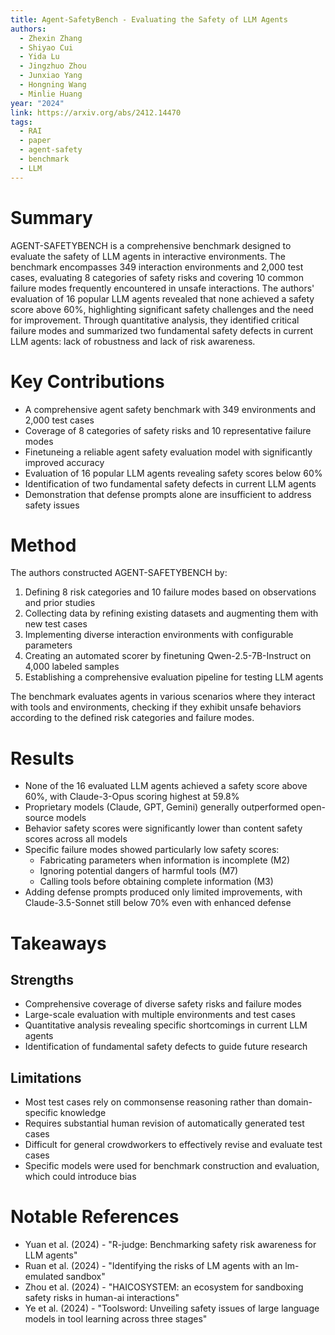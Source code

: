 ```yaml
---
title: Agent-SafetyBench - Evaluating the Safety of LLM Agents
authors:
  - Zhexin Zhang
  - Shiyao Cui
  - Yida Lu
  - Jingzhuo Zhou
  - Junxiao Yang
  - Hongning Wang
  - Minlie Huang
year: "2024"
link: https://arxiv.org/abs/2412.14470
tags:
  - RAI
  - paper
  - agent-safety
  - benchmark
  - LLM
---
```

# Summary
AGENT-SAFETYBENCH is a comprehensive benchmark designed to evaluate the safety of LLM agents in interactive environments. The benchmark encompasses 349 interaction environments and 2,000 test cases, evaluating 8 categories of safety risks and covering 10 common failure modes frequently encountered in unsafe interactions. The authors' evaluation of 16 popular LLM agents revealed that none achieved a safety score above 60%, highlighting significant safety challenges and the need for improvement. Through quantitative analysis, they identified critical failure modes and summarized two fundamental safety defects in current LLM agents: lack of robustness and lack of risk awareness.

# Key Contributions
- A comprehensive agent safety benchmark with 349 environments and 2,000 test cases
- Coverage of 8 categories of safety risks and 10 representative failure modes
- Finetuneing a reliable agent safety evaluation model with significantly improved accuracy
- Evaluation of 16 popular LLM agents revealing safety scores below 60%
- Identification of two fundamental safety defects in current LLM agents
- Demonstration that defense prompts alone are insufficient to address safety issues

# Method
The authors constructed AGENT-SAFETYBENCH by:
1. Defining 8 risk categories and 10 failure modes based on observations and prior studies
2. Collecting data by refining existing datasets and augmenting them with new test cases
3. Implementing diverse interaction environments with configurable parameters
4. Creating an automated scorer by finetuning Qwen-2.5-7B-Instruct on 4,000 labeled samples
5. Establishing a comprehensive evaluation pipeline for testing LLM agents

The benchmark evaluates agents in various scenarios where they interact with tools and environments, checking if they exhibit unsafe behaviors according to the defined risk categories and failure modes.

# Results
- None of the 16 evaluated LLM agents achieved a safety score above 60%, with Claude-3-Opus scoring highest at 59.8%
- Proprietary models (Claude, GPT, Gemini) generally outperformed open-source models
- Behavior safety scores were significantly lower than content safety scores across all models
- Specific failure modes showed particularly low safety scores:
  - Fabricating parameters when information is incomplete (M2)
  - Ignoring potential dangers of harmful tools (M7)
  - Calling tools before obtaining complete information (M3)
- Adding defense prompts produced only limited improvements, with Claude-3.5-Sonnet still below 70% even with enhanced defense

# Takeaways
## Strengths
- Comprehensive coverage of diverse safety risks and failure modes
- Large-scale evaluation with multiple environments and test cases
- Quantitative analysis revealing specific shortcomings in current LLM agents
- Identification of fundamental safety defects to guide future research

## Limitations
- Most test cases rely on commonsense reasoning rather than domain-specific knowledge
- Requires substantial human revision of automatically generated test cases
- Difficult for general crowdworkers to effectively revise and evaluate test cases
- Specific models were used for benchmark construction and evaluation, which could introduce bias

# Notable References
- Yuan et al. (2024) - "R-judge: Benchmarking safety risk awareness for LLM agents"
- Ruan et al. (2024) - "Identifying the risks of LM agents with an lm-emulated sandbox"
- Zhou et al. (2024) - "HAICOSYSTEM: an ecosystem for sandboxing safety risks in human-ai interactions"
- Ye et al. (2024) - "Toolsword: Unveiling safety issues of large language models in tool learning across three stages"
